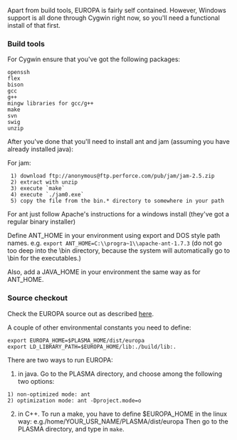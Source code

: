 Apart from build tools, EUROPA is fairly self contained.  However, Windows support is all done through Cygwin right now, so you'll need a functional install of that first.

### Build tools ###

For Cygwin ensure that you've got the following packages:

```
openssh
flex
bison
gcc
g++
mingw libraries for gcc/g++
make
svn
swig
unzip
```

After you've done that you'll need to install ant and jam (assuming you have already installed java):

For jam:

```
 1) download ftp://anonymous@ftp.perforce.com/pub/jam/jam-2.5.zip
 2) extract with unzip
 3) execute `make`
 4) execute `./jam0.exe`
 5) copy the file from the bin.* directory to somewhere in your path
```

For ant just follow Apache's instructions for a windows install (they've got a regular binary installer)

Define ANT\_HOME in your environment using export and DOS style path names. e.g. `export ANT_HOME=C:\\progra~1\\apache-ant-1.7.3` (do not go too deep into the \bin directory, because the system will automatically go to \bin for the executables.)

Also, add a JAVA\_HOME in your environment the same way as for ANT\_HOME.

### Source checkout ###

Check the EUROPA source out as described [here](BuildingEuropa#Building_EUROPA.md).


A couple of other environmental constants you need to define:
```
export EUROPA_HOME=$PLASMA_HOME/dist/europa 
export LD_LIBRARY_PATH=$EUROPA_HOME/lib:./build/lib:.
```


There are two ways to run EUROPA:

1. in java. Go to the PLASMA directory, and choose among the following two options:
```
1) non-optimized mode: ant
2) optimization mode: ant -Dproject.mode=o
```

2. in C++. To run a make, you have to define $EUROPA\_HOME in the linux way:
e.g./home/YOUR\_USR\_NAME/PLASMA/dist/europa
Then go to the PLASMA directory, and type in `make`.
